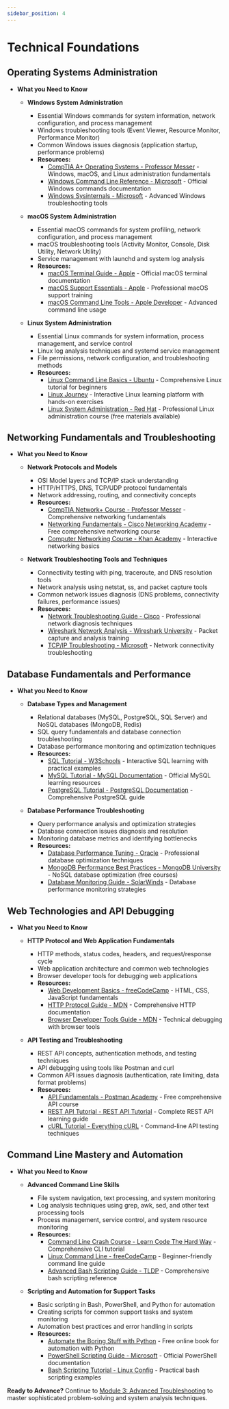 ```yaml
---
sidebar_position: 4
---
```


# Technical Foundations

## Operating Systems Administration
- **What you Need to Know**
  - **Windows System Administration**
    - Essential Windows commands for system information, network configuration, and process management
    - Windows troubleshooting tools (Event Viewer, Resource Monitor, Performance Monitor)
    - Common Windows issues diagnosis (application startup, performance problems)
    - **Resources:**
      - [CompTIA A+ Operating Systems - Professor Messer](https://www.professormesser.com/free-a-plus-training/220-1102/220-1102-video/220-1102-comptia-a-plus-course/) - Windows, macOS, and Linux administration fundamentals
      - [Windows Command Line Reference - Microsoft](https://docs.microsoft.com/en-us/windows-server/administration/windows-commands/windows-commands) - Official Windows commands documentation
      - [Windows Sysinternals - Microsoft](https://docs.microsoft.com/en-us/sysinternals/) - Advanced Windows troubleshooting tools

  - **macOS System Administration**
    - Essential macOS commands for system profiling, network configuration, and process management
    - macOS troubleshooting tools (Activity Monitor, Console, Disk Utility, Network Utility)
    - Service management with launchd and system log analysis
    - **Resources:**
      - [macOS Terminal Guide - Apple](https://support.apple.com/guide/terminal/welcome/mac) - Official macOS terminal documentation
      - [macOS Support Essentials - Apple](https://training.apple.com/us/en/course/macos-support-essentials-1015) - Professional macOS support training
      - [macOS Command Line Tools - Apple Developer](https://developer.apple.com/library/archive/technotes/tn2339/_index.html) - Advanced command line usage

  - **Linux System Administration**
    - Essential Linux commands for system information, process management, and service control
    - Linux log analysis techniques and systemd service management
    - File permissions, network configuration, and troubleshooting methods
    - **Resources:**
      - [Linux Command Line Basics - Ubuntu](https://ubuntu.com/tutorials/command-line-for-beginners) - Comprehensive Linux tutorial for beginners
      - [Linux Journey](https://linuxjourney.com/) - Interactive Linux learning platform with hands-on exercises
      - [Linux System Administration - Red Hat](https://www.redhat.com/en/services/training/rh124-red-hat-system-administration-i) - Professional Linux administration course (free materials available)

## Networking Fundamentals and Troubleshooting
- **What you Need to Know**
  - **Network Protocols and Models**
    - OSI Model layers and TCP/IP stack understanding
    - HTTP/HTTPS, DNS, TCP/UDP protocol fundamentals
    - Network addressing, routing, and connectivity concepts
    - **Resources:**
      - [CompTIA Network+ Course - Professor Messer](https://www.professormesser.com/network-plus/n10-008/n10-008-video/n10-008-training-course/) - Comprehensive networking fundamentals
      - [Networking Fundamentals - Cisco Networking Academy](https://www.netacad.com/courses/networking/networking-essentials) - Free comprehensive networking course
      - [Computer Networking Course - Khan Academy](https://www.khanacademy.org/computing/computers-and-internet) - Interactive networking basics

  - **Network Troubleshooting Tools and Techniques**
    - Connectivity testing with ping, traceroute, and DNS resolution tools
    - Network analysis using netstat, ss, and packet capture tools
    - Common network issues diagnosis (DNS problems, connectivity failures, performance issues)
    - **Resources:**
      - [Network Troubleshooting Guide - Cisco](https://www.cisco.com/c/en/us/support/docs/ip/routing-information-protocol-rip/13769-5.html) - Professional network diagnosis techniques
      - [Wireshark Network Analysis - Wireshark University](https://www.wireshark.org/docs/) - Packet capture and analysis training
      - [TCP/IP Troubleshooting - Microsoft](https://docs.microsoft.com/en-us/troubleshoot/windows-server/networking/tcpip-troubleshooting) - Network connectivity troubleshooting

## Database Fundamentals and Performance
- **What you Need to Know**
  - **Database Types and Management**
    - Relational databases (MySQL, PostgreSQL, SQL Server) and NoSQL databases (MongoDB, Redis)
    - SQL query fundamentals and database connection troubleshooting
    - Database performance monitoring and optimization techniques
    - **Resources:**
      - [SQL Tutorial - W3Schools](https://www.w3schools.com/sql/) - Interactive SQL learning with practical examples
      - [MySQL Tutorial - MySQL Documentation](https://dev.mysql.com/doc/mysql-tutorial-excerpt/8.0/en/) - Official MySQL learning resources
      - [PostgreSQL Tutorial - PostgreSQL Documentation](https://www.postgresql.org/docs/current/tutorial.html) - Comprehensive PostgreSQL guide

  - **Database Performance Troubleshooting**
    - Query performance analysis and optimization strategies
    - Database connection issues diagnosis and resolution
    - Monitoring database metrics and identifying bottlenecks
    - **Resources:**
      - [Database Performance Tuning - Oracle](https://docs.oracle.com/en/database/oracle/oracle-database/19/tgdba/) - Professional database optimization techniques
      - [MongoDB Performance Best Practices - MongoDB University](https://university.mongodb.com/) - NoSQL database optimization (free courses)
      - [Database Monitoring Guide - SolarWinds](https://www.solarwinds.com/resources/it-glossary/database-monitoring) - Database performance monitoring strategies

## Web Technologies and API Debugging
- **What you Need to Know**
  - **HTTP Protocol and Web Application Fundamentals**
    - HTTP methods, status codes, headers, and request/response cycle
    - Web application architecture and common web technologies
    - Browser developer tools for debugging web applications
    - **Resources:**
      - [Web Development Basics - freeCodeCamp](https://www.freecodecamp.org/learn/responsive-web-design/) - HTML, CSS, JavaScript fundamentals
      - [HTTP Protocol Guide - MDN](https://developer.mozilla.org/en-US/docs/Web/HTTP) - Comprehensive HTTP documentation
      - [Browser Developer Tools Guide - MDN](https://developer.mozilla.org/en-US/docs/Learn/Common_questions/What_are_browser_developer_tools) - Technical debugging with browser tools

  - **API Testing and Troubleshooting**
    - REST API concepts, authentication methods, and testing techniques
    - API debugging using tools like Postman and curl
    - Common API issues diagnosis (authentication, rate limiting, data format problems)
    - **Resources:**
      - [API Fundamentals - Postman Academy](https://academy.postman.com/path/api-fundamentals-student-expert) - Free comprehensive API course
      - [REST API Tutorial - REST API Tutorial](https://restapitutorial.com/) - Complete REST API learning guide
      - [cURL Tutorial - Everything cURL](https://everything.curl.dev/) - Command-line API testing techniques

## Command Line Mastery and Automation
- **What you Need to Know**
  - **Advanced Command Line Skills**
    - File system navigation, text processing, and system monitoring
    - Log analysis techniques using grep, awk, sed, and other text processing tools
    - Process management, service control, and system resource monitoring
    - **Resources:**
      - [Command Line Crash Course - Learn Code The Hard Way](https://learnpythonthehardway.org/book/appendixa.html) - Comprehensive CLI tutorial
      - [Linux Command Line - freeCodeCamp](https://www.freecodecamp.org/news/command-line-for-beginners/) - Beginner-friendly command line guide
      - [Advanced Bash Scripting Guide - TLDP](https://tldp.org/LDP/abs/html/) - Comprehensive bash scripting reference

  - **Scripting and Automation for Support Tasks**
    - Basic scripting in Bash, PowerShell, and Python for automation
    - Creating scripts for common support tasks and system monitoring
    - Automation best practices and error handling in scripts
    - **Resources:**
      - [Automate the Boring Stuff with Python](https://automatetheboringstuff.com/) - Free online book for automation with Python
      - [PowerShell Scripting Guide - Microsoft](https://docs.microsoft.com/en-us/powershell/scripting/overview) - Official PowerShell documentation
      - [Bash Scripting Tutorial - Linux Config](https://linuxconfig.org/bash-scripting-tutorial-for-beginners) - Practical bash scripting examples

**Ready to Advance?** Continue to [Module 3: Advanced Troubleshooting](./03-advanced-troubleshooting.md) to master sophisticated problem-solving and system analysis techniques.